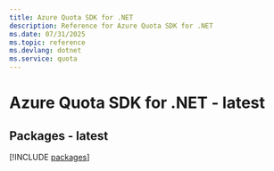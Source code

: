 ```yaml
---
title: Azure Quota SDK for .NET
description: Reference for Azure Quota SDK for .NET
ms.date: 07/31/2025
ms.topic: reference
ms.devlang: dotnet
ms.service: quota
---
```

# Azure Quota SDK for .NET - latest
## Packages - latest
[!INCLUDE [packages](quota-index.md)]